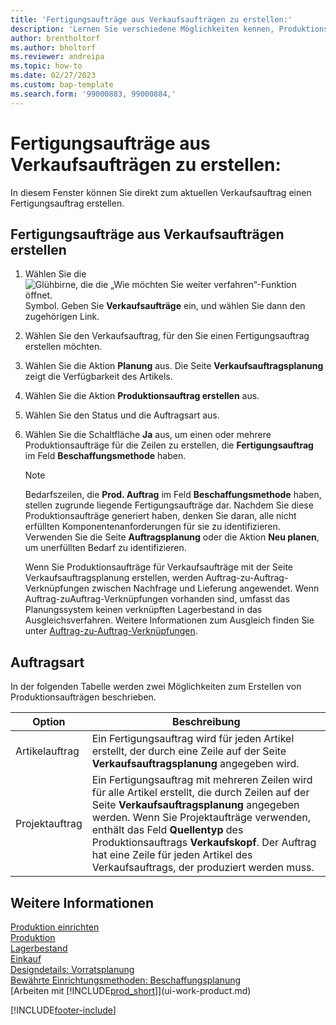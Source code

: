 ```yaml
---
title: 'Fertigungsaufträge aus Verkaufsaufträgen zu erstellen:'
description: 'Lernen Sie verschiedene Möglichkeiten kennen, Produktionsaufträge für produzierte Artikel direkt aus Verkaufsaufträgen zu erstellen.'
author: brentholtorf
ms.author: bholtorf
ms.reviewer: andreipa
ms.topic: how-to
ms.date: 02/27/2023
ms.custom: bap-template
ms.search.form: '99000883, 99000884,'
---
```

# <a name="create-production-orders-from-sales-orders"></a><a name="create-production-orders-from-sales-orders"></a>Fertigungsaufträge aus Verkaufsaufträgen zu erstellen:

In diesem Fenster können Sie direkt zum aktuellen Verkaufsauftrag einen Fertigungsauftrag erstellen.  

## <a name="to-create-a-production-order-from-a-sales-order"></a><a name="to-create-a-production-order-from-a-sales-order"></a>Fertigungsaufträge aus Verkaufsaufträgen erstellen

1. Wählen Sie die ![Glühbirne, die die „Wie möchten Sie weiter verfahren“-Funktion öffnet.](media/ui-search/search_small.png "Tell me-Funktion") Symbol. Geben Sie **Verkaufsaufträge** ein, und wählen Sie dann den zugehörigen Link.  
2. Wählen Sie den Verkaufsauftrag, für den Sie einen Fertigungsauftrag erstellen möchten.  
3. Wählen Sie die Aktion **Planung** aus. Die Seite **Verkaufsauftragsplanung** zeigt die Verfügbarkeit des Artikels.  
4. Wählen Sie die Aktion **Produktionsauftrag erstellen** aus.  
5. Wählen Sie den Status und die Auftragsart aus.  
6. Wählen Sie die Schaltfläche **Ja** aus, um einen oder mehrere Produktionsaufträge für die Zeilen zu erstellen, die **Fertigungsauftrag** im Feld **Beschaffungsmethode** haben.

    > [!NOTE]  
    > Bedarfszeilen, die **Prod. Auftrag** im Feld **Beschaffungsmethode** haben, stellen zugrunde liegende Fertigungsaufträge dar. Nachdem Sie diese Produktionsaufträge generiert haben, denken Sie daran, alle nicht erfüllten Komponentenanforderungen für sie zu identifizieren. Verwenden Sie die Seite **Auftragsplanung** oder die Aktion **Neu planen**, um unerfüllten Bedarf zu identifizieren.
    >
    > Wenn Sie Produktionsaufträge für Verkaufsaufträge mit der Seite Verkaufsauftragsplanung erstellen, werden Auftrag-zu-Auftrag-Verknüpfungen zwischen Nachfrage und Lieferung angewendet. Wenn Auftrag-zuAuftrag-Verknüpfungen vorhanden sind, umfasst das Planungssystem keinen verknüpften Lagerbestand in das Ausgleichsverfahren. Weitere Informationen zum Ausgleich finden Sie unter [Auftrag-zu-Auftrag-Verknüpfungen](design-details-central-concepts-of-the-planning-system.md#order-to-order-links).

## <a name="order-type"></a><a name="order-type"></a>Auftragsart

In der folgenden Tabelle werden zwei Möglichkeiten zum Erstellen von Produktionsaufträgen beschrieben.

|Option|Beschreibung|
|------|-----------|
|Artikelauftrag|Ein Fertigungsauftrag wird für jeden Artikel erstellt, der durch eine Zeile auf der Seite **Verkaufsauftragsplanung** angegeben wird.|
|Projektauftrag|Ein Fertigungsauftrag mit mehreren Zeilen wird für alle Artikel erstellt, die durch Zeilen auf der Seite **Verkaufsauftragsplanung** angegeben werden. Wenn Sie Projektaufträge verwenden, enthält das Feld **Quellentyp** des Produktionsauftrags **Verkaufskopf**. Der Auftrag hat eine Zeile für jeden Artikel des Verkaufsauftrags, der produziert werden muss.|

## <a name="see-also"></a><a name="see-also"></a>Weitere Informationen

[Produktion einrichten](production-configure-production-processes.md)  
[Produktion](production-manage-manufacturing.md)  
[Lagerbestand](inventory-manage-inventory.md)  
[Einkauf](purchasing-manage-purchasing.md)  
[Designdetails: Vorratsplanung](design-details-supply-planning.md)  
[Bewährte Einrichtungsmethoden: Beschaffungsplanung](setup-best-practices-supply-planning.md)  
[Arbeiten mit [!INCLUDE[prod_short](includes/prod_short.md)]](ui-work-product.md)


[!INCLUDE[footer-include](includes/footer-banner.md)]
